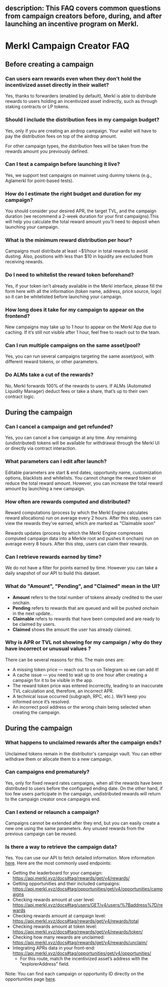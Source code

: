description: This FAQ covers common questions from campaign creators before, during, and after launching an incentive program on Merkl.
---

# Merkl Campaign Creator FAQ

## Before creating a campaign

### Can users earn rewards even when they don’t hold the incentivized asset directly in their wallet?

Yes, thanks to forwarders (enabled by default), Merkl is able to distribute rewards to users holding an incentivized asset indirectly, such as through staking contracts or LP tokens.

### Should I include the distribution fees in my campaign budget?

Yes, only if you are creating an airdrop campaign. Your wallet will have to pay the distribution fees on top of the airdrop amount.

For other campaign types, the distribution fees will be taken from the rewards amount you previously defined.

### Can I test a campaign before launching it live?

Yes, we support test campaigns on mainnet using dummy tokens (e.g., Aglamerkl for point-based tests).

### How do I estimate the right budget and duration for my campaign?

You should consider your desired APR, the target TVL, and the campaign duration (we recommend a 2-week duration for your first campaigns).This will help you calculate the total reward amount you’ll need to deposit when launching your campaign. 

### What is the minimum reward distribution per hour?

Campaigns must distribute at least ~$1/hour in total rewards to avoid dusting. Also, positions with less than $10 in liquidity are excluded from receiving rewards.

### Do I need to whitelist the reward token beforehand?

Yes, if your token isn’t already available in the Merkl interface, please fill the form here with all the information (token name, address, price source, logo) so it can be whitelisted before launching your campaign.

### How long does it take for my campaign to appear on the frontend?

New campaigns may take up to 1 hour to appear on the Merkl App due to caching. If it’s still not visible after 1 hour, feel free to reach out to the team.

### Can I run multiple campaigns on the same asset/pool?

Yes, you can run several campaigns targeting the same asset/pool, with different reward tokens, or other parameters.

### Do ALMs take a cut of the rewards?

No, Merkl forwards 100% of the rewards to users. If ALMs (Automated Liquidity Manager) deduct fees or take a share, that’s up to their own contract logic.

## During the campaign

### Can I cancel a campaign and get refunded?

Yes, you can cancel a live campaign at any time. Any remaining (undistributed) tokens will be available for withdrawal through the Merkl UI or directly via contract interaction.

### What parameters can I edit after launch?

Editable parameters are start & end dates, opportunity name, customization options, blacklists and whitelists. You cannot change the reward token or reduce the total reward amount. However, you can increase the total reward amount by launching a new campaign.

### How often are rewards computed and distributed?

Reward computations (process by which the Merkl Engine calculates reward allocations) run on average every 2 hours. After this step, users can view the rewards they’ve earned, which are marked as "Claimable soon"

Rewards updates (process by which the Merkl Engine compresses computed campaign data into a Merkle root and pushes it onchain) run on average every 8 hours. After this step, users can claim their rewards. 

### Can I retrieve rewards earned by time?

We do not have a filter for points earned by time. However you can take a daily snapshot of our API to build this dataset.

### What do "Amount", "Pending", and "Claimed" mean in the UI?

- **Amount** refers to the total number of tokens already credited to the user onchain.
- **Pending** refers to rewards that are queued and will be pushed onchain in the next update..
- **Claimable** refers to rewards that have been computed and are ready to be claimed by users.
- **Claimed** shows the amount the user has already claimed.

### Why is APR or TVL not showing for my campaign / why do they have incorrect or unusual values ?

There can be several reasons for this. The main ones are:

- A missing token price — reach out to us on Telegram so we can add it!
- A cache issue — you need to wait up to one hour after creating a campaign for it to be visible in the app.
- The reward token price was entered incorrectly, leading to an inaccurate TVL calculation and, therefore, an incorrect APR.
- A technical issue occurred (subgraph, RPC, etc.). We’ll keep you informed once it’s resolved.
- An incorrect pool address or the wrong chain being selected when creating the campaign.

## During the campaign

### What happens to unclaimed rewards after the campaign ends?

Unclaimed tokens remain in the distributor's campaign vault. You can either withdraw them or allocate them to a new campaign.

### Can campaigns end prematurely?

Yes, only for fixed reward rates campaigns, when all the rewards have been distributed to users before the configured ending date. 
On the other hand, if too few users participate in the campaign, undistributed rewards will return to the campaign creator once campaigns end.

### Can I extend or relaunch a campaign?

Campaigns cannot be extended after they end, but you can easily create a new one using the same parameters. Any unused rewards from the previous campaign can be reused.

### Is there a way to retrieve the campaign data?

Yes. You can use our API to fetch detailed information. More information [here](https://docs.merkl.xyz/integrate-merkl/app). Here are the most commonly used endpoints:

- Getting the leaderboard for your campaign: https://api.merkl.xyz/docs#tag/rewards/get/v4/rewards/
- Getting opportunities and their included campaigns: https://api.merkl.xyz/docs#tag/opportunities/get/v4/opportunities/campaigns
- Checking rewards amount at user level: https://api.merkl.xyz/docs#tag/users/GET/v4/users/%7Baddress%7D/rewards
- Checking rewards amount at campaign level: https://api.merkl.xyz/docs#tag/rewards/get/v4/rewards/total
- Checking rewards amount at token level: https://api.merkl.xyz/docs#tag/rewards/get/v4/rewards/token/
- Checking how many rewards are unclaimed: https://api.merkl.xyz/docs#tag/rewards/get/v4/rewards/unclaim/
- Integrating APRs data in your front-end: https://api.merkl.xyz/docs#tag/opportunities/get/v4/opportunities/
    - For this route, match the incentivized asset’s address with the “explorerAddress” field.

Note: You can find each campaign or opportunity ID directly on the opportunities page [here](https://app.merkl.xyz/).